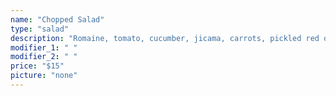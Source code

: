 ```yaml
---
name: "Chopped Salad"
type: "salad"
description: "Romaine, tomato, cucumber, jicama, carrots, pickled red onions, bacon, and blue cheese. Tossed with advocado-lime ranch and topped with beer battered onion strips."
modifier_1: " "
modifier_2: " "
price: "$15"
picture: "none"
---
```

